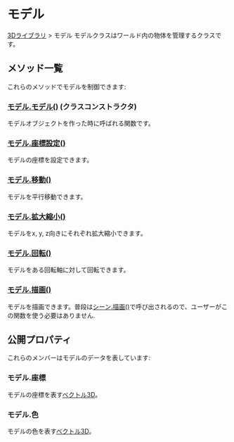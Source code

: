 # モデル

[3Dライブラリ](/lib/3d/3d) > モデル
 モデルクラスはワールド内の物体を管理するクラスです。

## メソッド一覧

これらのメソッドでモデルを制御できます:

### [モデル.モデル()](/lib/3d/modelconstructor) (クラスコンストラクタ)

モデルオブジェクトを作った時に呼ばれる関数です。

### [モデル.座標設定()](/lib/3d/setmodelpos)

モデルの座標を設定できます。

### [モデル.移動()](/lib/3d/modeltranslate)

モデルを平行移動できます。

### [モデル.拡大縮小()](/lib/3d/modelscale)

モデルをx, y, z向きにそれぞれ拡大縮小できます。

### [モデル.回転()](/lib/3d/modelrotate)

モデルをある回転軸に対して回転できます。

### [モデル.描画()](/lib/3d/modeldraw)

モデルを描画できます。普段は[シーン.描画()](/lib/3d/draw)で呼び出されるので、ユーザーがこの関数を使う必要はありません.

## 公開プロパティ

これらのメンバーはモデルのデータを表しています:

### モデル.座標

モデルの座標を表す[ベクトル3D](/lib/3d/vec3)。

### モデル.色

モデルの色を表す[ベクトル3D](/lib/3d/vec3)。